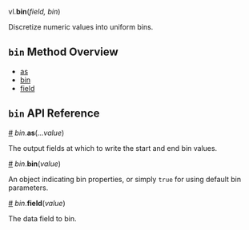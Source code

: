 vl.<b>bin</b>(<em>field, bin</em>)

Discretize numeric values into uniform bins.

## <code>bin</code> Method Overview

* <a href="#as">as</a>
* <a href="#bin">bin</a>
* <a href="#field">field</a>

## <code>bin</code> API Reference

<a id="as" href="#as">#</a>
<em>bin</em>.<b>as</b>(<em>...value</em>)

The output fields at which to write the start and end bin values.

<a id="bin" href="#bin">#</a>
<em>bin</em>.<b>bin</b>(<em>value</em>)

An object indicating bin properties, or simply `true` for using default bin parameters.

<a id="field" href="#field">#</a>
<em>bin</em>.<b>field</b>(<em>value</em>)

The data field to bin.

